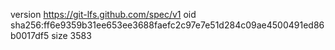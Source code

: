 version https://git-lfs.github.com/spec/v1
oid sha256:ff6e9359b31ee653ee3688faefc2c97e7e51d284c09ae4500491ed86b0017df5
size 3583
